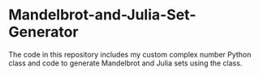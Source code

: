 # Mandelbrot-and-Julia-Set-Generator
The code in this repository includes my custom complex number Python class and code to generate Mandelbrot and Julia sets using the class.
